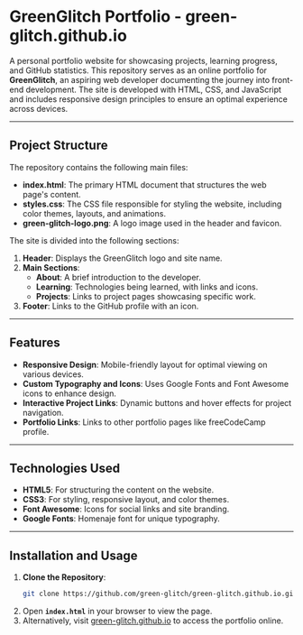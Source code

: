 # GreenGlitch Portfolio - green-glitch.github.io

A personal portfolio website for showcasing projects, learning progress, and GitHub statistics. This repository serves as an online portfolio for **GreenGlitch**, an aspiring web developer documenting the journey into front-end development. The site is developed with HTML, CSS, and JavaScript and includes responsive design principles to ensure an optimal experience across devices.

---

## Project Structure

The repository contains the following main files:
- **index.html**: The primary HTML document that structures the web page's content.
- **styles.css**: The CSS file responsible for styling the website, including color themes, layouts, and animations.
- **green-glitch-logo.png**: A logo image used in the header and favicon.

The site is divided into the following sections:
1. **Header**: Displays the GreenGlitch logo and site name.
2. **Main Sections**:
   - **About**: A brief introduction to the developer.
   - **Learning**: Technologies being learned, with links and icons.
   - **Projects**: Links to project pages showcasing specific work.
3. **Footer**: Links to the GitHub profile with an icon.

---

## Features

- **Responsive Design**: Mobile-friendly layout for optimal viewing on various devices.
- **Custom Typography and Icons**: Uses Google Fonts and Font Awesome icons to enhance design.
- **Interactive Project Links**: Dynamic buttons and hover effects for project navigation.
- **Portfolio Links**: Links to other portfolio pages like freeCodeCamp profile.

---

## Technologies Used

- **HTML5**: For structuring the content on the website.
- **CSS3**: For styling, responsive layout, and color themes.
- **Font Awesome**: Icons for social links and site branding.
- **Google Fonts**: Homenaje font for unique typography.

---

## Installation and Usage

1. **Clone the Repository**:
   ```bash
   git clone https://github.com/green-glitch/green-glitch.github.io.git
2. Open **`index.html`** in your browser to view the page.
3. Alternatively, visit [green-glitch.github.io](https://green-glitch.github.io/) to access the portfolio online.